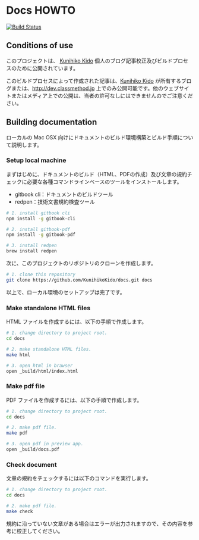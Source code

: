 # Docs HOWTO
[![Build Status](https://travis-ci.org/KunihikoKido/docs.svg?branch=master)](https://travis-ci.org/KunihikoKido/docs)

## Conditions of use
このプロジェクトは、 [Kunihiko Kido](https://github.com/KunihikoKido) 個人のブログ記事校正及びビルドプロセスのために公開されています。

このビルドプロセスによって作成された記事は、[Kunihiko Kido](https://github.com/KunihikoKido) が所有するブログまたは、http://dev.classmethod.jp 上でのみ公開可能です。他のウェブサイトまたはメディア上での公開は、当者の許可なしにはできませんのでご注意ください。

## Building documentation
ローカルの Mac OSX 向けにドキュメントのビルド環境構築とビルド手順について説明します。

### Setup local machine
まずはじめに、ドキュメントのビルド（HTML、PDFの作成）及び文章の規約チェックに必要な各種コマンドラインベースのツールをインストールします。

* gitbook cli：ドキュメントのビルドツール
* redpen：技術文書規約検査ツール

```bash
# 1. install gitbook cli
npm install -g gitbook-cli

# 2. install gitbook-pdf
npm install -g gitbook-pdf

# 3. install redpen
brew install redpen
```

次に、このプロジェクトのリポジトリのクローンを作成します。

```bash
# 1. clone this repository
git clone https://github.com/KunihikoKido/docs.git docs
```

以上で、ローカル環境のセットアップは完了です。

### Make standalone HTML files
HTML ファイルを作成するには、以下の手順で作成します。

```bash
# 1. change directory to project root.
cd docs

# 2. make standalone HTML files.
make html

# 3. open html in brawser
open _build/html/index.html
```

### Make pdf file
PDF ファイルを作成するには、以下の手順で作成します。

```bash
# 1. change directory to project root.
cd docs

# 2. make pdf file.
make pdf

# 3. open pdf in preview app.
open _build/docs.pdf
```

### Check document
文章の規約をチェックするには以下のコマンドを実行します。

```bash
# 1. change directory to project root.
cd docs

# 2. make pdf file.
make check
```

規約に沿っていない文章がある場合はエラーが出力されますので、その内容を参考に校正してください。

